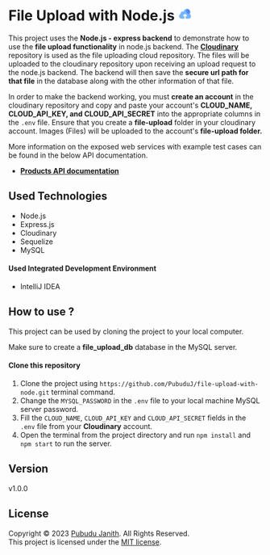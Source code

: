 # File Upload with Node.js <img src="assets/logo.png" alt="drawing" width="27px"/>

This project uses the **Node.js - express backend** to demonstrate how to use the **file upload functionality** in node.js backend. 
The [**Cloudinary**](https://cloudinary.com/) repository is used as the file uploading cloud repository. The files will be uploaded to the cloudinary repository 
upon receiving an upload request to the node.js backend. The backend will then save the **secure url path for that file** in 
the database along with the other information of that file.

In order to make the backend working, you must **create an account** in the cloudinary repository and copy and paste your 
account's **CLOUD_NAME, CLOUD_API_KEY, and CLOUD_API_SECRET** into the appropriate columns in the `.env` file.
Ensure that you create a **file-upload** folder in your cloudinary account. Images (Files) will be uploaded to the account's **file-upload folder.**

More information on the exposed web services with example test cases can be found in the below API documentation.

- [**Products API documentation**](https://documenter.getpostman.com/view/25306703/2s9YRDzWCx)

## Used Technologies

- Node.js
- Express.js
- Cloudinary
- Sequelize
- MySQL

#### Used Integrated Development Environment
- IntelliJ IDEA

## How to use ?
This project can be used by cloning the project to your local computer.

Make sure to create a **file_upload_db** database in the MySQL server.

#### Clone this repository
1. Clone the project using `https://github.com/PubuduJ/file-upload-with-node.git` terminal command.
2. Change the `MYSQL_PASSWORD` in the `.env` file to your local machine MySQL server password.
3. Fill the `CLOUD_NAME`, `CLOUD_API_KEY` and `CLOUD_API_SECRET` fields in the `.env` file from your **Cloudinary** account.
4. Open the terminal from the project directory and run `npm install` and `npm start` to run the server.

## Version
v1.0.0

## License
Copyright &copy; 2023 [Pubudu Janith](https://www.linkedin.com/in/pubudujanith/). All Rights Reserved.<br>
This project is licensed under the [MIT license](LICENSE.txt).